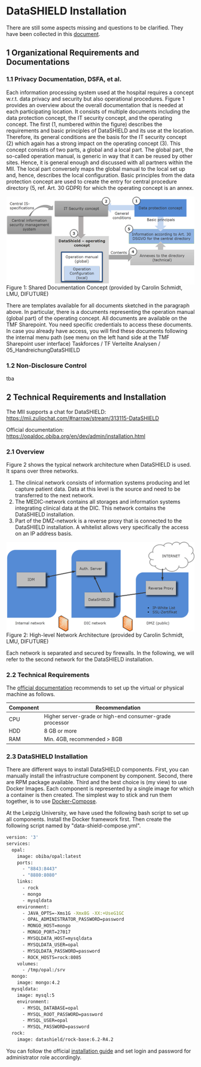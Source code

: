 # DataSHIELD Installation

There are still some aspects missing and questions to be clarified. They have been collected in this [document](open-aspects.md).

## 1 Organizational Requirements and Documentations

### 1.1 Privacy Documentation, DSFA, et al.
Each information processing system used at the hospital requires a concept w.r.t. data privacy and security but also operational procedures.
Figure 1 provides an overview about the overall documentation that is needed at each participating location. It consists of multiple documents including the data protection concept, 
the IT security concept, and the operating concept. The first (1, numbered within the figure) describes the requirements and basic principles of DataSHIELD and its use at the location.
Therefore, its general conditions are the basis for the IT security concept (2) which again has a strong impact on the operating concept (3). This concept consists of two parts, a global and a local part.
The global part, the so-called operation manual, is generic in way that it can be reused by other sites. Hence, it is general enough and discussed with all partners within the MII.
The local part conversely maps the global manual to the local set up and, hence, describes the local configuration. Basic principles from the data protection concept are used to create
the entry for central procedure directory (5, ref. Art. 30 GDPR) for which the operating concept is an annex. 

<img src="./shared-documentation-concept.png" alt="Shared Documentation Concept" style="float: left; margin-right: 10px" />

Figure 1: Shared Documentation Concept (provided by Carolin Schmidt, LMU, DIFUTURE)

There are templates available for all documents sketched in the paragraph above. In particular, there is a documents representing the operation manual (global part) of the operating concept. 
All documents are available on the TMF Sharepoint. You need specific credentials to access these documents. In case you already have access, you will find these documents 
following the internal menu path (see menu on the left hand side at the TMF Sharepoint user interface) Taskforces / TF Verteilte Analysen / 05_HandreichungDataSHIELD 

### 1.2 Non-Disclosure Control
tba

## 2 Technical Requirements and Installation
The MII supports a chat for DataSHIELD: https://mii.zulipchat.com/#narrow/stream/313115-DataSHIELD

Official documentation: https://opaldoc.obiba.org/en/dev/admin/installation.html

### 2.1 Overview
Figure 2 shows the typical network architecture when DataSHIELD is used. It spans over three networks. 
1) The clinical network consists of information systems producing and let capture patient data. Data at this level is the source and need to be transferred to the next network.
2) The MEDIC-network contains all storages and information systems integrating clinical data at the DIC. This network contains the DataSHIELD installation.
3) Part of the DMZ-network is a reverse proxy that is connected to the DataSHIELD installation. A whitelist allows very specifically the access on an IP address basis.

<img src="./network-separation.png" alt="Network Separation Model" style="float: left; margin-right: 10px" /> 

Figure 2: High-level Network Architecture (provided by Carolin Schmidt, LMU, DIFUTURE) 

Each network is separated and secured by firewalls.
In the following, we will refer to the second network for the DataSHIELD installation.

### 2.2 Technical Requirements
The [official documentation](https://opaldoc.obiba.org/en/dev/admin/installation.html) recommends to set up the virtual or physical machine as follows.

| Component | Recommendation |
|-----------|----------------|
| CPU | Higher server-grade or high-end consumer-grade processor |
| HDD | 8 GB or more |
| RAM | Min. 4GB, recommended > 8GB |

### 2.3 DataSHIELD Installation
There are different ways to install DataSHIELD components. First, you can manually install the infrastructure component by component. 
Second, there are RPM package available. Third and the best choice is (my view) to use Docker Images. Each component is represented by 
a single image for which a container is then created. The simplest way to stick and run them together, is to use [Docker-Compose](https://docs.docker.com/compose/install/). 

At the Leipzig University, we have used the following bash script to set up all components. Install the Docker framework first. 
Then create the following script named by "data-shield-compose.yml".
```bash
version: '3'
services:
  opal:
    image: obiba/opal:latest
    ports:
      - "8843:8443"
      - "8880:8080"
    links:
      - rock
      - mongo
      - mysqldata
    environment:
      - JAVA_OPTS=-Xms1G -Xmx8G -XX:+UseG1GC
      - OPAL_ADMINISTRATOR_PASSWORD=password
      - MONGO_HOST=mongo
      - MONGO_PORT=27017
      - MYSQLDATA_HOST=mysqldata
      - MYSQLDATA_USER=opal
      - MYSQLDATA_PASSWORD=password
      - ROCK_HOSTS=rock:8085
    volumes:
      - /tmp/opal:/srv
  mongo:
    image: mongo:4.2
  mysqldata:
    image: mysql:5
    environment:
      - MYSQL_DATABASE=opal
      - MYSQL_ROOT_PASSWORD=password
      - MYSQL_USER=opal
      - MYSQL_PASSWORD=password
  rock:
    image: datashield/rock-base:6.2-R4.2
```

You can follow the official [installation guide](https://opaldoc.obiba.org/en/latest/admin/installation.html#docker-image-installation) and set login and password for administrator role accordingly. 